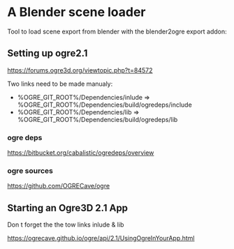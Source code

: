 # A Blender scene loader

Tool to load scene export from blender with the blender2ogre export addon:

## Setting up ogre2.1

https://forums.ogre3d.org/viewtopic.php?t=84572

Two links need to be made manualy:

 * %OGRE_GIT_ROOT%/Dependencies/inlude => %OGRE_GIT_ROOT%/Dependencies/build/ogredeps/include
 * %OGRE_GIT_ROOT%/Dependencies/lib => %OGRE_GIT_ROOT%/Dependencies/build/ogredeps/lib


### ogre deps

https://bitbucket.org/cabalistic/ogredeps/overview

### ogre sources

https://github.com/OGRECave/ogre

## Starting an Ogre3D 2.1 App

Don t forget the the tow links inlude & lib

https://ogrecave.github.io/ogre/api/2.1/UsingOgreInYourApp.html

